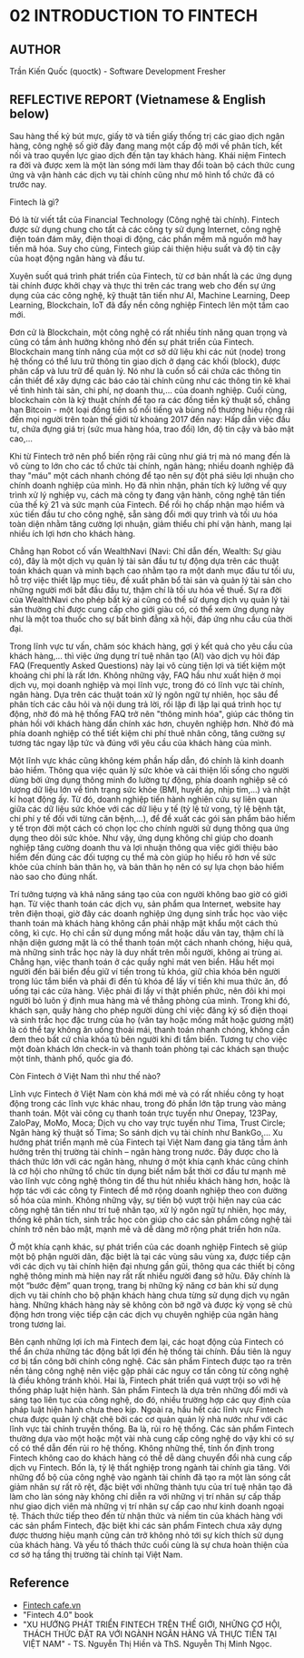 # 02 INTRODUCTION TO FINTECH

## AUTHOR

Trần Kiến Quốc (quoctk) - Software Development Fresher

## REFLECTIVE REPORT (Vietnamese & English below)

Sau hàng thế kỷ bút mực, giấy tờ và tiền giấy thống trị các giao dịch ngân hàng, công nghệ số giờ đây đang mang một cấp độ mới về phân tích, kết nối và trao quyền lực giao dịch đến tận tay khách hàng. Khái niệm Fintech ra đời và được xem là một làn sóng mới làm thay đổi toàn bộ cách thức cung ứng và vận hành các dịch vụ tài chính cũng như mô hình tổ chức đã có trước nay.

Fintech là gì?

Đó là từ viết tắt của Financial Technology (Công nghệ tài chính). Fintech được sử dụng chung cho tất cả các công ty sử dụng Internet, công nghệ điện toán đám mây, điện thoại di động, các phần mềm mã nguồn mở hay tiền mã hóa. Suy cho cùng, Fintech giúp cải thiện hiệu suất và độ tin cậy của hoạt động ngân hàng và đầu tư.

Xuyên suốt quá trình phát triển của Fintech, từ cơ bản nhất là các ứng dụng tài chính được khởi chạy và thực thi trên các trang web cho đến sự ứng dụng của các công nghệ, kỹ thuật tân tiến như AI, Machine Learning, Deep Learning, Blockchain, IoT đã đẩy nền công nghiệp Fintech lên một tầm cao mới.

Đơn cử là Blockchain, một công nghệ có rất nhiều tính năng quan trọng và cũng có tầm ảnh hưởng không nhỏ đến sự phát triển của Fintech. Blockchain mang tính năng của một cơ sở dữ liệu khi các nút (node) trong hệ thống có thể lưu trữ thông tin giao dịch ở dạng các khối (block), được phân cấp và lưu trữ để quản lý. Nó như là cuốn sổ cái chứa các thông tin cần thiết để xây dựng các báo cáo tài chính cũng như các thông tin kê khai về tình hình tài sản, chi phí, nợ doanh thu,... của doanh nghiệp. Cuối cùng, blockchain còn là kỹ thuật chính để tạo ra các đồng tiền kỹ thuật số, chẳng hạn Bitcoin - một loại đồng tiền số nổi tiếng và bùng nổ thương hiệu rộng rãi đến mọi người trên toàn thế giới từ khoảng 2017 đến nay: Hấp dẫn việc đầu tư, chứa đựng giá trị (sức mua hàng hóa, trao đổi) lớn, độ tin cậy và bảo mật cao,...

Khi từ Fintech trở nên phổ biến rộng rãi cũng như giá trị mà nó mang đến là vô cùng to lớn cho các tổ chức tài chính, ngân hàng; nhiều doanh nghiệp đã thay "máu" một cách nhanh chóng để tạo nên sự đột phá siêu lợi nhuận cho chính doanh nghiệp của mình. Họ đã nhìn nhận, phân tích kỹ lưỡng về quy trình xử lý nghiệp vụ, cách mà công ty đang vận hành, công nghệ tân tiến của thế kỷ 21 và sức mạnh của Fintech. Để rồi họ chấp nhận mạo hiểm và xúc tiến đầu tư cho công nghệ, sẵn sàng đổi mới quy trình và tối ưu hóa toàn diện nhằm tăng cường lợi nhuận, giảm thiểu chi phí vận hành, mang lại nhiều ích lợi hơn cho khách hàng.

Chẳng hạn Robot cố vấn WealthNavi (Navi: Chỉ dẫn đến, Wealth: Sự giàu có), đây là một dịch vụ quản lý tài sản đầu tư tự động dựa trên các thuật toán khách quan và minh bạch cao nhằm tạo ra một danh mục đầu tư tối ưu, hỗ trợ việc thiết lập mục tiêu, đề xuất phân bổ tài sản và quản lý tài sản cho những người mới bắt đầu đầu tư, thậm chí là tối ưu hóa về thuế. Sự ra đời của WealthNavi cho phép bất kỳ ai cũng có thể sử dụng dịch vụ quản lý tài sản thường chỉ được cung cấp cho giới giàu có, có thể xem ứng dụng này như là một toa thuốc cho sự bất bình đẳng xã hội, đáp ứng nhu cầu của thời đại.

Trong lĩnh vực tư vấn, chăm sóc khách hàng, gợi ý kết quả cho yêu cầu của khách hàng,...  thì việc ứng dụng trí tuệ nhân tạo (AI) vào dịch vụ hỏi đáp FAQ (Frequently Asked Questions) này lại vô cùng tiện lợi và tiết kiệm một khoảng chi phí là rất lớn. Không những vậy, FAQ hầu như xuất hiện ở mọi dịch vụ, mọi doanh nghiệp và mọi lĩnh vực, trong đó có lĩnh vực tài chính, ngân hàng. Dựa trên các thuật toán xử lý ngôn ngữ tự nhiên, học sâu để phân tích các câu hỏi và nội dung trả lời, rồi lặp đi lặp lại quá trình học tự động, nhờ đó mà hệ thống FAQ trở nên "thông minh hóa", giúp các thông tin phản hồi với khách hàng dần chính xác hơn, chuyên nghiệp hơn. Nhờ đó mà phía doanh nghiệp có thể tiết kiệm chi phí thuê nhân công, tăng cường sự tương tác ngay lập tức và đúng với yêu cầu của khách hàng của mình.

Một lĩnh vực khác cũng không kém phần hấp dẫn, đó chính là kinh doanh bảo hiểm. Thông qua việc quản lý sức khỏe và cải thiện lối sống cho người dùng bởi ứng dụng thông minh đo lường tự động, phía doanh nghiệp sẽ có lượng dữ liệu lớn về tình trạng sức khỏe (BMI, huyết áp, nhịp tim,...) và nhật kí hoạt động ấy. Từ đó, doanh nghiệp tiến hành nghiên cứu sự liên quan giữa các dữ liệu sức khỏe với các dữ liệu y tế (tỷ lệ tử vong, tỷ lệ bệnh tật, chi phí y tế đối với từng căn bệnh,...), để đề xuất các gói sản phẩm bảo hiểm y tế trọn đời một cách có chọn lọc cho chính người sử dụng thông qua ứng dụng theo dõi sức khỏe. Như vậy, ứng dụng không chỉ giúp cho doanh nghiệp tăng cường doanh thu và lợi nhuận thông qua việc giới thiệu bảo hiểm đến đúng các đối tượng cụ thể mà còn giúp họ hiểu rõ hơn về sức khỏe của chính bản thân họ, và bản thân họ nên có sự lựa chọn bảo hiểm nào sao cho đúng nhất.

Trí tưởng tượng và khả năng sáng tạo của con người không bao giờ có giới hạn. Từ việc thanh toán các dịch vụ, sản phẩm qua Internet, website hay trên điện thoại, giờ đây các doanh nghiệp ứng dụng sinh trắc học vào việc thanh toán mà khách hàng không cần phải nhập mật khẩu một cách thủ công, kì cực. Họ chỉ cần sử dụng mống mắt hoặc dấu vân tay, thậm chí là nhận diện gương mặt là có thể thanh toán một cách nhanh chóng, hiệu quả, mà những sinh trắc học này là duy nhất trên mỗi người, không ai trùng ai. Chẳng hạn, việc thanh toán ở các quầy nghỉ mát ven biển. Hầu hết mọi người đến bãi biển đều giữ ví tiền trong tủ khóa, giữ chìa khóa bên người trong lúc tắm biển và phải đi đến tủ khóa để lấy ví tiền khi mua thức ăn, đồ uống tại các cửa hàng. Việc phải đi lấy ví thật phiền phức, nên đôi khi mọi người bỏ luôn ý định mua hàng mà về thẳng phòng của mình. Trong khi đó, khách sạn, quầy hàng cho phép người dùng chỉ việc đăng ký số điện thoại và sinh trắc học đặc trưng của họ (vân tay hoặc mống mắt hoặc gương mặt) là có thể tay không ăn uống thoải mái, thanh toán nhanh chóng, không cần đem theo bất cứ chìa khóa tủ bên người khi đi tắm biển. Tương tự cho việc một đoàn khách lớn check-in và thanh toán phòng tại các khách sạn thuộc một tỉnh, thành phố, quốc gia đó.

Còn Fintech ở Việt Nam thì như thế nào?

Lĩnh vực Fintech ở Việt Nam còn khá mới mẻ và có rất nhiều công ty hoạt động trong các lĩnh vực khác nhau, trong đó phần lớn tập trung vào mảng thanh toán. Một vài công cụ thanh toán trực tuyến như Onepay, 123Pay, ZaloPay, MoMo, Moca; Dịch vụ cho vay trực tuyến như Tima, Trust Circle; Ngân hàng kỹ thuật số Tima; So sánh dịch vụ tài chính như BankGo,... Xu hướng phát triển mạnh mẽ của Fintech tại Việt Nam đang gia tăng tầm ảnh hưởng trên thị trường tài chính – ngân hàng trong nước. Đây được cho là thách thức lớn với các ngân hàng, nhưng ở một khía cạnh khác cũng chính là cơ hội cho những tổ chức tín dụng biết nắm bắt thời cơ đầu tư mạnh mẽ vào lĩnh vực công nghệ thông tin để thu hút nhiều khách hàng hơn, hoặc là hợp tác với các công ty Fintech để mở rộng doanh nghiệp theo con đường số hóa của mình. Không những vậy, sự tiến bộ vượt trội hiện nay của các công nghệ tân tiến như trí tuệ nhân tạo, xử lý ngôn ngữ tự nhiên, học máy, thống kê phân tích, sinh trắc học còn giúp cho các sản phẩm công nghệ tài chính trở nên bảo mật, mạnh mẽ và dễ dàng mở rộng phát triển hơn nữa.

Ở một khía cạnh khác, sự phát triển của các doanh nghiệp Fintech sẽ giúp một bộ phận người dân, đặc biệt là tại các vùng sâu vùng xa, được tiếp cận với các dịch vụ tài chính hiện đại nhưng gần gũi, thông qua các thiết bị công nghệ thông minh mà hiện nay rất rất nhiều người đang sở hữu. Đây chính là một “bước đệm” quan trọng, trang bị những kỹ năng cơ bản khi sử dụng dịch vụ tài chính cho bộ phận khách hàng chưa từng sử dụng dịch vụ ngân hàng. Những khách hàng này sẽ không còn bỡ ngỡ và được kỳ vọng sẽ chủ động hơn trong việc tiếp cận các dịch vụ chuyên nghiệp của ngân hàng trong tương lai.

Bên cạnh những lợi ích mà Fintech đem lại, các hoạt động của Fintech có thể ẩn chứa những tác động bất lợi đến hệ thống tài chính. Đầu tiên là nguy cơ bị tấn công bởi chính công nghệ. Các sản phẩm Fintech được tạo ra trên nền tảng công nghệ nên việc gặp phải các nguy cơ tấn công từ công nghệ là điều không tránh khỏi. Hai là, Fintech phát triển quá vượt trội so với hệ thống pháp luật hiện hành. Sản phẩm Fintech là dựa trên những đổi mới và sáng tạo liên tục của công nghệ, do đó, nhiều trường hợp các quy định của pháp luật hiện hành chưa theo kịp. Ngoài ra, hầu hết các lĩnh vực Fintech chưa được quản lý chặt chẽ bởi các cơ quản quản lý nhà nước như với các lĩnh vực tài chính truyền thống. Ba là, rủi ro hệ thống. Các sản phẩm Fintech thường dựa vào một hoặc một vài nhà cung cấp công nghệ do vậy khi có sự cố có thể dẫn đến rủi ro hệ thống. Không những thế, tính ổn định trong Fintech không cao do khách hàng có thể dễ dàng chuyển đổi nhà cung cấp dịch vụ Fintech. Bốn là, tỷ lệ thất nghiệp trong ngành tài chính gia tăng. Với những đổ bộ của công nghệ vào ngành tài chính đã tạo ra một làn sóng cắt giảm nhân sự rất rõ rệt, đặc biệt với những thành tựu của trí tuệ nhân tạo đã làm cho làn sóng này không chỉ diễn ra với những vị trí nhân sự cấp thấp như giao dịch viên mà những vị trí nhân sự cấp cao như kinh doanh ngoại tệ. Thách thức tiếp theo đến từ nhận thức và niềm tin của khách hàng với các sản phẩm Fintech, đặc biệt khi các sản phẩm Fintech chưa xây dựng được thương hiệu mạnh cũng cản trở không nhỏ tới sự kích thích sử dụng của khách hàng. Và yếu tố thách thức cuối cùng là sự chưa hoàn thiện của cơ sở hạ tầng thị trường tài chính tại Việt Nam.











## Reference

* [Fintech cafe.vn](http://cafef.vn/dung-chi-nhin-thay-co-hoi-ma-quen-di-nhung-rui-ro-va-thach-thuc-cua-fintech-20180403000909478.chn)
* "Fintech 4.0" book
* "XU HƯỚNG PHÁT TRIỂN FINTECH TRÊN THẾ GIỚI, NHỮNG CƠ HỘI, THÁCH THỨC ĐẶT RA VỚI NGÀNH NGÂN HÀNG VÀ THỰC TIỄN TẠI VIỆT NAM" - TS. Nguyễn Thị Hiền và ThS. Nguyễn Thị Minh Ngọc.